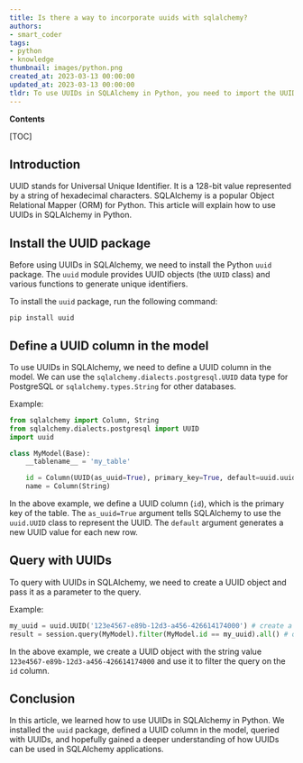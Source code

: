 ```yaml
---
title: Is there a way to incorporate uuids with sqlalchemy?
authors:
- smart_coder
tags:
- python
- knowledge
thumbnail: images/python.png
created_at: 2023-03-13 00:00:00
updated_at: 2023-03-13 00:00:00
tldr: To use UUIDs in SQLAlchemy in Python, you need to import the UUID type from the sqlalchemy.dialects.postgresql package and specify it as the type of the UUID column in your table definition.
---
```


**Contents**

[TOC]

## Introduction
UUID stands for Universal Unique Identifier. It is a 128-bit value represented by a string of hexadecimal characters. SQLAlchemy is a popular Object Relational Mapper (ORM) for Python. This article will explain how to use UUIDs in SQLAlchemy in Python.

## Install the UUID package
Before using UUIDs in SQLAlchemy, we need to install the Python `uuid` package. The `uuid` module provides UUID objects (the `UUID` class) and various functions to generate unique identifiers.

To install the `uuid` package, run the following command:

```
pip install uuid
```

## Define a UUID column in the model 
To use UUIDs in SQLAlchemy, we need to define a UUID column in the model. We can use the `sqlalchemy.dialects.postgresql.UUID` data type for PostgreSQL or `sqlalchemy.types.String` for other databases.

Example:

```python
from sqlalchemy import Column, String
from sqlalchemy.dialects.postgresql import UUID
import uuid

class MyModel(Base):
    __tablename__ = 'my_table'

    id = Column(UUID(as_uuid=True), primary_key=True, default=uuid.uuid4)
    name = Column(String)
```

In the above example, we define a UUID column (`id`), which is the primary key of the table. The `as_uuid=True` argument tells SQLAlchemy to use the `uuid.UUID` class to represent the UUID. The `default` argument generates a new UUID value for each new row.

## Query with UUIDs
To query with UUIDs in SQLAlchemy, we need to create a UUID object and pass it as a parameter to the query.

Example:

```python
my_uuid = uuid.UUID('123e4567-e89b-12d3-a456-426614174000') # create a UUID object
result = session.query(MyModel).filter(MyModel.id == my_uuid).all() # query with UUID
```

In the above example, we create a UUID object with the string value `123e4567-e89b-12d3-a456-426614174000` and use it to filter the query on the `id` column.

## Conclusion
In this article, we learned how to use UUIDs in SQLAlchemy in Python. We installed the `uuid` package, defined a UUID column in the model, queried with UUIDs, and hopefully gained a deeper understanding of how UUIDs can be used in SQLAlchemy applications.
